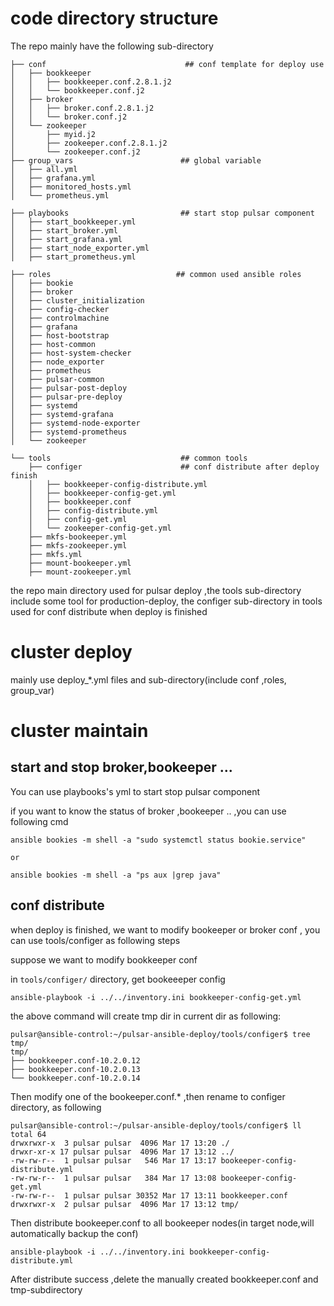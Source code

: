 

# code directory structure

The repo mainly have the following sub-directory 

```
├── conf                               ## conf template for deploy use
│   ├── bookkeeper
│   │   ├── bookkeeper.conf.2.8.1.j2
│   │   └── bookkeeper.conf.j2
│   ├── broker
│   │   ├── broker.conf.2.8.1.j2
│   │   └── broker.conf.j2
│   └── zookeeper
│       ├── myid.j2
│       ├── zookeeper.conf.2.8.1.j2
│       └── zookeeper.conf.j2
├── group_vars                        ## global variable
│   ├── all.yml
│   ├── grafana.yml
│   ├── monitored_hosts.yml
│   └── prometheus.yml

├── playbooks                         ## start stop pulsar component
│   ├── start_bookkeeper.yml
│   ├── start_broker.yml
│   ├── start_grafana.yml
│   ├── start_node_exporter.yml
│   ├── start_prometheus.yml

├── roles                            ## common used ansible roles
│   ├── bookie
│   ├── broker
│   ├── cluster_initialization
│   ├── config-checker
│   ├── controlmachine
│   ├── grafana
│   ├── host-bootstrap
│   ├── host-common
│   ├── host-system-checker
│   ├── node_exporter
│   ├── prometheus
│   ├── pulsar-common
│   ├── pulsar-post-deploy
│   ├── pulsar-pre-deploy
│   ├── systemd
│   ├── systemd-grafana
│   ├── systemd-node-exporter
│   ├── systemd-prometheus
│   └── zookeeper

└── tools                             ## common tools
    ├── configer                      ## conf distribute after deploy finish
    │   ├── bookkeeper-config-distribute.yml
    │   ├── bookkeeper-config-get.yml
    │   ├── bookkeeper.conf
    │   ├── config-distribute.yml
    │   ├── config-get.yml
    │   └── zookeeper-config-get.yml
    ├── mkfs-bookeeper.yml
    ├── mkfs-zookeeper.yml
    ├── mkfs.yml
    ├── mount-bookeeper.yml
    ├── mount-zookeeper.yml
```



the repo main directory used for pulsar deploy ,the tools sub-directory include some tool for production-deploy, the configer sub-directory in tools used for conf distribute when deploy is finished 

# cluster deploy



mainly use deploy_*.yml files and  sub-directory(include conf ,roles, group_var)

# cluster maintain



## start and stop broker,bookeeper ...

You can use playbooks's yml to start stop pulsar component

if you want to know the status of broker ,bookeeper .. ,you can use following cmd

```
ansible bookies -m shell -a "sudo systemctl status bookie.service"

or

ansible bookies -m shell -a "ps aux |grep java"
```





## conf distribute

when deploy is finished, we want to modify bookeeper or broker conf , you can use tools/configer as following steps

suppose we want to modify bookkeeper conf

in `tools/configer/` directory, get bookeeeper config

```
ansible-playbook -i ../../inventory.ini bookkeeper-config-get.yml
```

the above command will create tmp dir in current dir  as following:

```
pulsar@ansible-control:~/pulsar-ansible-deploy/tools/configer$ tree tmp/
tmp/
├── bookkeeper.conf-10.2.0.12
├── bookkeeper.conf-10.2.0.13
└── bookkeeper.conf-10.2.0.14

```

Then modify one of the bookeeper.conf.*  ,then rename to configer directory, as following

```
pulsar@ansible-control:~/pulsar-ansible-deploy/tools/configer$ ll
total 64
drwxrwxr-x  3 pulsar pulsar  4096 Mar 17 13:20 ./
drwxr-xr-x 17 pulsar pulsar  4096 Mar 17 13:12 ../
-rw-rw-r--  1 pulsar pulsar   546 Mar 17 13:17 bookeeper-config-distribute.yml
-rw-rw-r--  1 pulsar pulsar   384 Mar 17 13:08 bookeeper-config-get.yml
-rw-rw-r--  1 pulsar pulsar 30352 Mar 17 13:11 bookkeeper.conf
drwxrwxr-x  2 pulsar pulsar  4096 Mar 17 13:12 tmp/
```

Then distribute bookeeper.conf to all bookeeper nodes(in target node,will automatically backup the conf)

```
ansible-playbook -i ../../inventory.ini bookkeeper-config-distribute.yml
```

 After distribute success ,delete the manually created bookkeeper.conf and tmp-subdirectory








